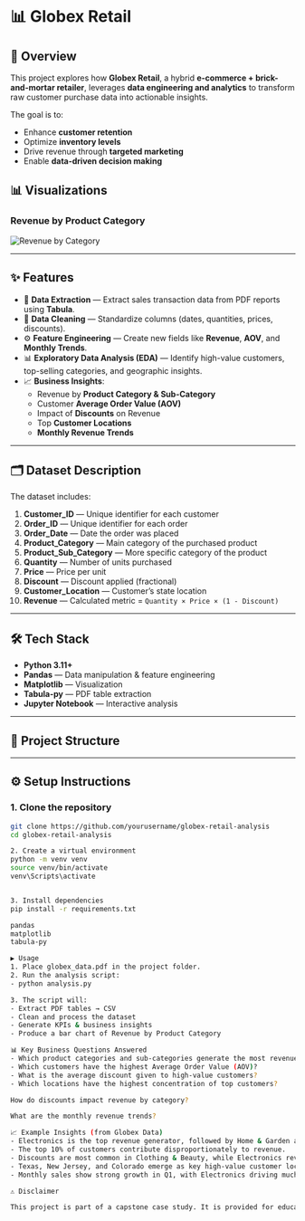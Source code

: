 # 📊 Globex Retail

## 📌 Overview
This project explores how **Globex Retail**, a hybrid **e-commerce + brick-and-mortar retailer**, leverages **data engineering and analytics** to transform raw customer purchase data into actionable insights.  

The goal is to:  
- Enhance **customer retention**  
- Optimize **inventory levels**  
- Drive revenue through **targeted marketing**  
- Enable **data-driven decision making**  

## 📊 Visualizations

### Revenue by Product Category
![Revenue by Category](images/revenue_by_category.png)

---

## ✨ Features
- 📑 **Data Extraction** — Extract sales transaction data from PDF reports using **Tabula**.  
- 🧹 **Data Cleaning** — Standardize columns (dates, quantities, prices, discounts).  
- ⚙️ **Feature Engineering** — Create new fields like **Revenue**, **AOV**, and **Monthly Trends**.  
- 📊 **Exploratory Data Analysis (EDA)** — Identify high-value customers, top-selling categories, and geographic insights.  
- 📈 **Business Insights**:  
  - Revenue by **Product Category & Sub-Category**  
  - Customer **Average Order Value (AOV)**  
  - Impact of **Discounts** on Revenue  
  - Top **Customer Locations**  
  - **Monthly Revenue Trends**  

---

## 🗂 Dataset Description
The dataset includes:  

1. **Customer_ID** — Unique identifier for each customer  
2. **Order_ID** — Unique identifier for each order  
3. **Order_Date** — Date the order was placed  
4. **Product_Category** — Main category of the purchased product  
5. **Product_Sub_Category** — More specific category of the product  
6. **Quantity** — Number of units purchased  
7. **Price** — Price per unit  
8. **Discount** — Discount applied (fractional)  
9. **Customer_Location** — Customer’s state location  
10. **Revenue** — Calculated metric = `Quantity × Price × (1 - Discount)`  

---

## 🛠️ Tech Stack
- **Python 3.11+**
- **Pandas** — Data manipulation & feature engineering  
- **Matplotlib** — Visualization  
- **Tabula-py** — PDF table extraction  
- **Jupyter Notebook** — Interactive analysis  

---

## 📂 Project Structure

---

## ⚙️ Setup Instructions

### 1. Clone the repository
```bash
git clone https://github.com/yourusername/globex-retail-analysis
cd globex-retail-analysis

2. Create a virtual environment
python -m venv venv
source venv/bin/activate
venv\Scripts\activate      


3. Install dependencies
pip install -r requirements.txt

pandas
matplotlib
tabula-py

▶️ Usage
1. Place globex_data.pdf in the project folder.
2. Run the analysis script:
- python analysis.py

3. The script will:
- Extract PDF tables → CSV
- Clean and process the dataset
- Generate KPIs & business insights
- Produce a bar chart of Revenue by Product Category

📊 Key Business Questions Answered
- Which product categories and sub-categories generate the most revenue?
- Which customers have the highest Average Order Value (AOV)?
- What is the average discount given to high-value customers?
- Which locations have the highest concentration of top customers?

How do discounts impact revenue by category?

What are the monthly revenue trends?

📈 Example Insights (from Globex Data)
- Electronics is the top revenue generator, followed by Home & Garden and Clothing.
- The top 10% of customers contribute disproportionately to revenue.
- Discounts are most common in Clothing & Beauty, while Electronics revenue is less discount-dependent.
- Texas, New Jersey, and Colorado emerge as key high-value customer locations.
- Monthly sales show strong growth in Q1, with Electronics driving much of the revenue.

⚠️ Disclaimer

This project is part of a capstone case study. It is provided for educational purposes only and not intended for commercial use. 